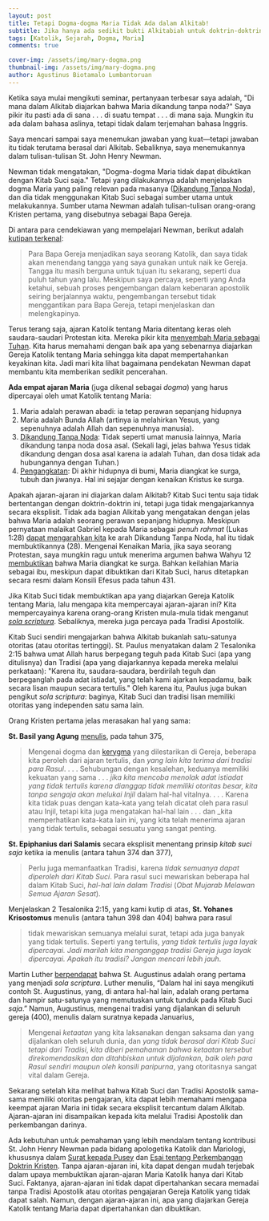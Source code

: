 ```yaml
---
layout: post
title: Tetapi Dogma-dogma Maria Tidak Ada dalam Alkitab!
subtitle: Jika hanya ada sedikit bukti Alkitabiah untuk doktrin-doktrin ini, mengapa Gereja mempromosikannya?
tags: [Katolik, Sejarah, Dogma, Maria]
comments: true

cover-img: /assets/img/mary-dogma.png
thumbnail-img: /assets/img/mary-dogma.png
author: Agustinus Biotamalo Lumbantoruan
---
```



Ketika saya mulai mengikuti seminar, pertanyaan terbesar saya adalah, "Di mana dalam Alkitab diajarkan bahwa Maria dikandung tanpa noda?" Saya pikir itu pasti ada di sana . . . di suatu tempat . . . di mana saja. Mungkin itu ada dalam bahasa aslinya, tetapi tidak dalam terjemahan bahasa Inggris.

Saya mencari sampai saya menemukan jawaban yang kuat—tetapi jawaban itu tidak terutama berasal dari Alkitab. Sebaliknya, saya menemukannya dalam tulisan-tulisan St. John Henry Newman.

Newman tidak mengatakan, "Dogma-dogma Maria tidak dapat dibuktikan dengan Kitab Suci saja." Tetapi yang dilakukannya adalah menjelaskan dogma Maria yang paling relevan pada masanya ([Dikandung Tanpa Noda](https://www.catholic.com/magazine/online-edition/immaculate-conception-a-smart-take)), dan dia tidak menggunakan Kitab Suci sebagai sumber utama untuk melakukannya. Sumber utama Newman adalah tulisan-tulisan orang-orang Kristen pertama, yang disebutnya sebagai Bapa Gereja.

Di antara para cendekiawan yang mempelajari Newman, berikut adalah [kutipan terkenal](https://www.newmanreader.org/works/anglicans/volume2/pusey/section2.html):

> Para Bapa Gereja menjadikan saya seorang Katolik, dan saya tidak akan menendang tangga yang saya gunakan untuk naik ke Gereja. Tangga itu masih berguna untuk tujuan itu sekarang, seperti dua puluh tahun yang lalu. Meskipun saya percaya, seperti yang Anda ketahui, sebuah proses pengembangan dalam kebenaran apostolik seiring berjalannya waktu, pengembangan tersebut tidak menggantikan para Bapa Gereja, tetapi menjelaskan dan melengkapinya.

Terus terang saja, ajaran Katolik tentang Maria ditentang keras oleh saudara-saudari Protestan kita. Mereka pikir kita [menyembah Maria sebagai Tuhan](https://www.catholic.com/magazine/online-edition/statues-arent-necessarily-idols). Kita harus memahami dengan baik apa yang sebenarnya diajarkan Gereja Katolik tentang Maria sehingga kita dapat mempertahankan keyakinan kita. Jadi mari kita lihat bagaimana pendekatan Newman dapat membantu kita memberikan sedikit pencerahan.

**Ada empat ajaran Maria** (juga dikenal sebagai _dogma_) yang harus dipercayai oleh umat Katolik tentang Maria:

1. Maria adalah perawan abadi: ia tetap perawan sepanjang hidupnya
2. Maria adalah Bunda Allah (artinya ia melahirkan Yesus, yang sepenuhnya adalah Allah dan sepenuhnya manusia).
3. [Dikandung Tanpa Noda](https://www.catholic.com/magazine/online-edition/the-immaculate-conception-in-scripture): Tidak seperti umat manusia lainnya, Maria dikandung tanpa noda dosa asal. (Sekali lagi, jelas bahwa Yesus tidak dikandung dengan dosa asal karena ia adalah Tuhan, dan dosa tidak ada hubungannya dengan Tuhan.)
4. [Pengangkatan](https://www.catholic.com/audio/sp/protestants-are-wrong-about-marys-assumption-heres-why): Di akhir hidupnya di bumi, Maria diangkat ke surga, tubuh dan jiwanya. Hal ini sejajar dengan kenaikan Kristus ke surga.

Apakah ajaran-ajaran ini diajarkan dalam Alkitab? Kitab Suci tentu saja tidak bertentangan dengan doktrin-doktrin ini, tetapi juga tidak mengajarkannya secara eksplisit. Tidak ada bagian Alkitab yang mengatakan dengan jelas bahwa Maria adalah seorang perawan sepanjang hidupnya. Meskipun pernyataan malaikat Gabriel kepada Maria sebagai _penuh rahmat_ (Lukas 1:28) [dapat mengarahkan kita](https://ignatius.com/rethinking-mary-in-the-new-testament-rdmp/) ke arah Dikandung Tanpa Noda, hal itu tidak membuktikannya (28). Mengenai Kenaikan Maria, jika saya seorang Protestan, saya mungkin ragu untuk menerima argumen bahwa Wahyu 12 [membuktikan](https://www.catholic.com/magazine/online-edition/is-mary-the-woman-in-revelation-12) bahwa Maria diangkat ke surga. Bahkan keilahian Maria sebagai ibu, meskipun dapat dibuktikan dari Kitab Suci, harus ditetapkan secara resmi dalam Konsili Efesus pada tahun 431.

Jika Kitab Suci tidak membuktikan apa yang diajarkan Gereja Katolik tentang Maria, lalu mengapa kita mempercayai ajaran-ajaran ini? Kita mempercayainya karena orang-orang Kristen mula-mula tidak menganut [_sola scriptura_](https://shop.catholic.com/sola-scriptura-doesnt-work/). Sebaliknya, mereka juga percaya pada Tradisi Apostolik.

Kitab Suci sendiri mengajarkan bahwa Alkitab bukanlah satu-satunya otoritas (atau otoritas tertinggi). St. Paulus menyatakan dalam 2 Tesalonika 2:15 bahwa umat Allah harus berpegang teguh pada Kitab Suci (apa yang ditulisnya) dan Tradisi (apa yang diajarkannya kepada mereka melalui perkataan): "Karena itu, saudara-saudara, berdirilah teguh dan berpeganglah pada adat istiadat, yang telah kami ajarkan kepadamu, baik secara lisan maupun secara tertulis." Oleh karena itu, Paulus juga bukan pengikut _sola scriptura_: baginya, Kitab Suci dan tradisi lisan memiliki otoritas yang independen satu sama lain.

Orang Kristen pertama jelas merasakan hal yang sama:

**St. Basil yang Agung** [menulis](https://litpress.org/Products/1025/The-Faith-of-the-Early-Fathers-ThreeVolume-Set), pada tahun 375,

> Mengenai dogma dan [kerygma](https://www.catholic.com/magazine/print-edition/kerygma) yang dilestarikan di Gereja, beberapa kita peroleh dari ajaran tertulis, dan _yang lain kita terima dari tradisi para Rasul_. . . . Sehubungan dengan kesalehan, keduanya memiliki kekuatan yang sama . . . _jika kita mencoba menolak adat istiadat yang tidak tertulis karena dianggap tidak memiliki otoritas besar, kita tanpa sengaja akan melukai Injil_ dalam hal-hal vitalnya. . . . Karena kita tidak puas dengan kata-kata yang telah dicatat oleh para rasul atau Injil, tetapi kita juga mengatakan hal-hal lain . . . dan _kita memperhatikan kata-kata lain ini, yang kita telah menerima ajaran yang tidak tertulis, sebagai sesuatu yang sangat penting.

**St. Epiphanius dari Salamis** secara eksplisit menentang prinsip _kitab suci saja_ ketika ia menulis (antara tahun 374 dan 377),

> Perlu juga memanfaatkan Tradisi, karena _tidak semuanya dapat diperoleh dari Kitab Suci_. Para rasul suci mewariskan beberapa hal dalam Kitab Suci, _hal-hal lain dalam Tradisi_ (_Obat Mujarab Melawan Semua Ajaran Sesat_).

Menjelaskan 2 Tesalonika 2:15, yang kami kutip di atas, **St. Yohanes Krisostomus** menulis (antara tahun 398 dan 404) bahwa para rasul

> tidak mewariskan semuanya melalui surat, tetapi ada juga banyak yang tidak tertulis. Seperti yang tertulis, _yang tidak tertulis juga layak dipercayai. Jadi marilah kita menganggap tradisi Gereja juga layak dipercayai. Apakah itu tradisi? Jangan mencari lebih jauh_.

Martin Luther [berpendapat](https://www.fortresspress.com/store/product/9780800698836/Martin-Luthers-Basic-Theological-Writings) bahwa St. Augustinus adalah orang pertama yang menjadi _sola scriptura_. Luther menulis, “Dalam hal ini saya mengikuti contoh St. Augustinus, yang, di antara hal-hal lain, adalah orang pertama dan hampir satu-satunya yang memutuskan untuk tunduk pada Kitab Suci _saja_.” Namun, Augustinus, mengenai tradisi yang dijalankan di seluruh gereja (400), menulis dalam suratnya kepada Januarius,

> Mengenai _ketaatan_ yang kita laksanakan dengan saksama dan yang dijalankan oleh seluruh dunia, dan _yang tidak berasal dari Kitab Suci tetapi dari Tradisi_, _kita diberi pemahaman bahwa ketaatan tersebut direkomendasikan dan ditahbiskan untuk dijalankan, baik oleh para Rasul sendiri maupun oleh konsili paripurna_, yang otoritasnya sangat vital dalam Gereja.

Sekarang setelah kita melihat bahwa Kitab Suci dan Tradisi Apostolik sama-sama memiliki otoritas pengajaran, kita dapat lebih memahami mengapa keempat ajaran Maria ini tidak secara eksplisit tercantum dalam Alkitab. Ajaran-ajaran ini disampaikan kepada kita melalui Tradisi Apostolik dan perkembangan darinya.

Ada kebutuhan untuk pemahaman yang lebih mendalam tentang kontribusi St. John Henry Newman pada bidang apologetika Katolik dan Mariologi, khususnya dalam [Surat kepada Pusey](https://www.newmanreader.org/works/anglicans/volume2/pusey/index.html) dan [Esai tentang Perkembangan Doktrin Kristen](https://www.newmanreader.org/works/development/). Tanpa ajaran-ajaran ini, kita dapat dengan mudah terjebak dalam upaya membuktikan ajaran-ajaran Maria Katolik hanya dari Kitab Suci. Faktanya, ajaran-ajaran ini tidak dapat dipertahankan secara memadai tanpa Tradisi Apostolik atau otoritas pengajaran Gereja Katolik yang tidak dapat salah. Namun, dengan ajaran-ajaran ini, apa yang diajarkan Gereja Katolik tentang Maria dapat dipertahankan dan dibuktikan.